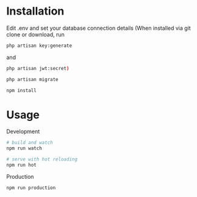 # Installation

Edit .env and set your database connection details
(When installed via git clone or download, run 
```bash
php artisan key:generate
``` 
and 
```bash
php artisan jwt:secret)
```
```bash 
php artisan migrate
```
```bash
npm install
```
# Usage
Development
```bash
# build and watch
npm run watch
```
```bash
# serve with hot reloading
npm run hot
```
Production
```bash
npm run production
```